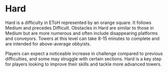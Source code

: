 # Hard

Hard is a difficulty in EToH represented by an orange square. It follows Medium and precedes Difficult. Obstacles in Hard are similar to those in Medium but are more numerous and often include disappearing platforms and conveyors. Towers at this level can take 8-15 minutes to complete and are intended for above-average obbyists.

Players can expect a noticeable increase in challenge compared to previous difficulties, and some may struggle with certain sections. Hard is a key step for players looking to improve their skills and tackle more advanced towers.